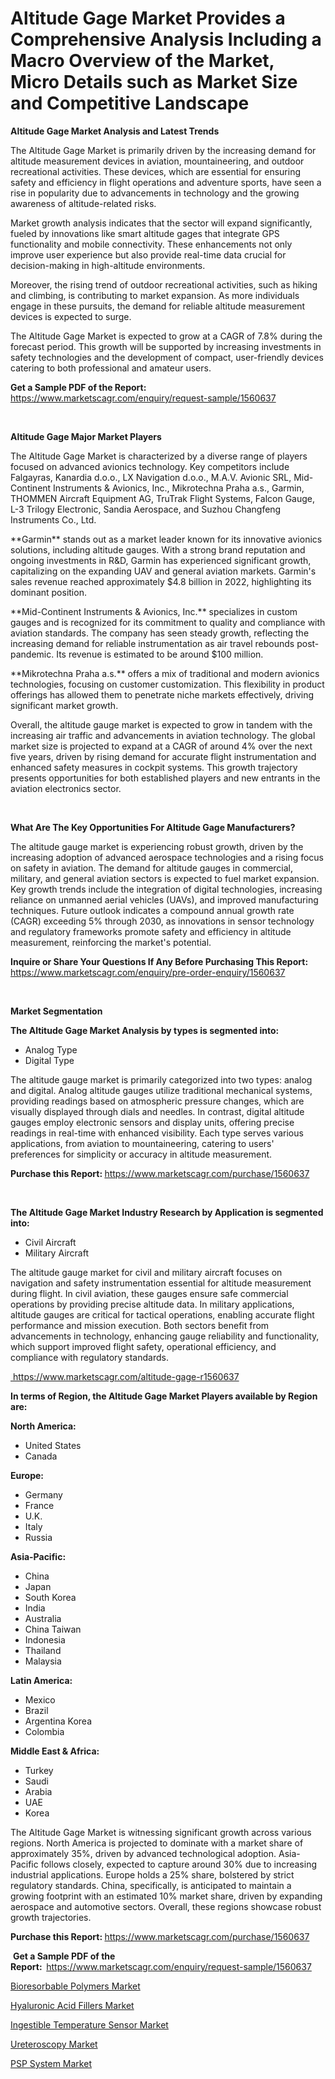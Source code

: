 <p><h1>Altitude Gage Market Provides a Comprehensive Analysis Including a Macro Overview of the Market, Micro Details such as Market Size and Competitive Landscape</h1></p><p><strong>Altitude Gage Market Analysis and Latest Trends</strong></p>
<p><p>The Altitude Gage Market is primarily driven by the increasing demand for altitude measurement devices in aviation, mountaineering, and outdoor recreational activities. These devices, which are essential for ensuring safety and efficiency in flight operations and adventure sports, have seen a rise in popularity due to advancements in technology and the growing awareness of altitude-related risks.</p><p>Market growth analysis indicates that the sector will expand significantly, fueled by innovations like smart altitude gages that integrate GPS functionality and mobile connectivity. These enhancements not only improve user experience but also provide real-time data crucial for decision-making in high-altitude environments.</p><p>Moreover, the rising trend of outdoor recreational activities, such as hiking and climbing, is contributing to market expansion. As more individuals engage in these pursuits, the demand for reliable altitude measurement devices is expected to surge. </p><p>The Altitude Gage Market is expected to grow at a CAGR of 7.8% during the forecast period. This growth will be supported by increasing investments in safety technologies and the development of compact, user-friendly devices catering to both professional and amateur users.</p></p>
<p><strong>Get a Sample PDF of the Report:&nbsp;</strong> <a href="https://www.marketscagr.com/enquiry/request-sample/1560637?utm_campaign=3163&utm_medium=2&utm_source=Github&utm_content=ia&utm_term=08042025&utm_id=altitude-gage">https://www.marketscagr.com/enquiry/request-sample/1560637</a></p>
<p>&nbsp;</p>
<p><strong>Altitude Gage Major Market Players</strong></p>
<p><p>The Altitude Gage Market is characterized by a diverse range of players focused on advanced avionics technology. Key competitors include Falgayras, Kanardia d.o.o., LX Navigation d.o.o., M.A.V. Avionic SRL, Mid-Continent Instruments & Avionics, Inc., Mikrotechna Praha a.s., Garmin, THOMMEN Aircraft Equipment AG, TruTrak Flight Systems, Falcon Gauge, L-3 Trilogy Electronic, Sandia Aerospace, and Suzhou Changfeng Instruments Co., Ltd.</p><p>**Garmin** stands out as a market leader known for its innovative avionics solutions, including altitude gauges. With a strong brand reputation and ongoing investments in R&D, Garmin has experienced significant growth, capitalizing on the expanding UAV and general aviation markets. Garmin's sales revenue reached approximately $4.8 billion in 2022, highlighting its dominant position.</p><p>**Mid-Continent Instruments & Avionics, Inc.** specializes in custom gauges and is recognized for its commitment to quality and compliance with aviation standards. The company has seen steady growth, reflecting the increasing demand for reliable instrumentation as air travel rebounds post-pandemic. Its revenue is estimated to be around $100 million.</p><p>**Mikrotechna Praha a.s.** offers a mix of traditional and modern avionics technologies, focusing on customer customization. This flexibility in product offerings has allowed them to penetrate niche markets effectively, driving significant market growth.</p><p>Overall, the altitude gauge market is expected to grow in tandem with the increasing air traffic and advancements in aviation technology. The global market size is projected to expand at a CAGR of around 4% over the next five years, driven by rising demand for accurate flight instrumentation and enhanced safety measures in cockpit systems. This growth trajectory presents opportunities for both established players and new entrants in the aviation electronics sector.</p></p>
<p>&nbsp;</p>
<p><strong>What Are The Key Opportunities For Altitude Gage Manufacturers?</strong></p>
<p><p>The altitude gauge market is experiencing robust growth, driven by the increasing adoption of advanced aerospace technologies and a rising focus on safety in aviation. The demand for altitude gauges in commercial, military, and general aviation sectors is expected to fuel market expansion. Key growth trends include the integration of digital technologies, increasing reliance on unmanned aerial vehicles (UAVs), and improved manufacturing techniques. Future outlook indicates a compound annual growth rate (CAGR) exceeding 5% through 2030, as innovations in sensor technology and regulatory frameworks promote safety and efficiency in altitude measurement, reinforcing the market's potential.</p></p>
<p><strong>Inquire or Share Your Questions If Any Before Purchasing This Report:</strong> <a href="https://www.marketscagr.com/enquiry/pre-order-enquiry/1560637?utm_campaign=3163&utm_medium=2&utm_source=Github&utm_content=ia&utm_term=08042025&utm_id=altitude-gage">https://www.marketscagr.com/enquiry/pre-order-enquiry/1560637</a></p>
<p>&nbsp;</p>
<p><strong>Market Segmentation</strong></p>
<p><strong>The Altitude Gage Market Analysis by types is segmented into:</strong></p>
<p><ul><li>Analog Type</li><li>Digital Type</li></ul></p>
<p><p>The altitude gauge market is primarily categorized into two types: analog and digital. Analog altitude gauges utilize traditional mechanical systems, providing readings based on atmospheric pressure changes, which are visually displayed through dials and needles. In contrast, digital altitude gauges employ electronic sensors and display units, offering precise readings in real-time with enhanced visibility. Each type serves various applications, from aviation to mountaineering, catering to users' preferences for simplicity or accuracy in altitude measurement.</p></p>
<p><strong>Purchase this Report:&nbsp;</strong><a href="https://www.marketscagr.com/purchase/1560637?utm_campaign=3163&utm_medium=2&utm_source=Github&utm_content=ia&utm_term=08042025&utm_id=altitude-gage">https://www.marketscagr.com/purchase/1560637</a></p>
<p>&nbsp;</p>
<p><strong>The Altitude Gage Market Industry Research by Application is segmented into:</strong></p>
<p><ul><li>Civil Aircraft</li><li>Military Aircraft</li></ul></p>
<p><p>The altitude gauge market for civil and military aircraft focuses on navigation and safety instrumentation essential for altitude measurement during flight. In civil aviation, these gauges ensure safe commercial operations by providing precise altitude data. In military applications, altitude gauges are critical for tactical operations, enabling accurate flight performance and mission execution. Both sectors benefit from advancements in technology, enhancing gauge reliability and functionality, which support improved flight safety, operational efficiency, and compliance with regulatory standards.</p></p>
<p><a href="https://www.marketscagr.com/altitude-gage-r1560637?utm_campaign=3163&utm_medium=2&utm_source=Github&utm_content=ia&utm_term=08042025&utm_id=altitude-gage">&nbsp;https://www.marketscagr.com/altitude-gage-r1560637</a></p>
<p><strong>In terms of Region, the Altitude Gage Market Players available by Region are:</strong></p>
<p>
    <p> <strong> North America: </strong>
        <ul>
            <li>United States</li>
            <li>Canada</li>
        </ul>
        </p> 
    <p> <strong> Europe: </strong>
        <ul>
            <li>Germany</li>
            <li>France</li>
            <li>U.K.</li>
            <li>Italy</li>
            <li>Russia</li>
        </ul>
        </p> 
    <p> <strong> Asia-Pacific: </strong>
        <ul>
            <li>China</li>
            <li>Japan</li>
            <li>South Korea</li>
            <li>India</li>
            <li>Australia</li>
            <li>China Taiwan</li>
            <li>Indonesia</li>
            <li>Thailand</li>
            <li>Malaysia</li>
        </ul>
        </p> 
    <p> <strong> Latin America: </strong>
        <ul>
            <li>Mexico</li>
            <li>Brazil</li>
            <li>Argentina Korea</li>
            <li>Colombia</li>
        </ul>
        </p> 
    <p> <strong> Middle East & Africa: </strong>
        <ul>
            <li>Turkey</li>
            <li>Saudi</li>
            <li>Arabia</li>
            <li>UAE</li>
            <li>Korea</li>
        </ul>
    </p>
    </p>
<p><p>The Altitude Gage Market is witnessing significant growth across various regions. North America is projected to dominate with a market share of approximately 35%, driven by advanced technological adoption. Asia-Pacific follows closely, expected to capture around 30% due to increasing industrial applications. Europe holds a 25% share, bolstered by strict regulatory standards. China, specifically, is anticipated to maintain a growing footprint with an estimated 10% market share, driven by expanding aerospace and automotive sectors. Overall, these regions showcase robust growth trajectories.</p></p>
<p><strong>Purchase this Report: </strong><a href="https://www.marketscagr.com/purchase/1560637?utm_campaign=3163&utm_medium=2&utm_source=Github&utm_content=ia&utm_term=08042025&utm_id=altitude-gage">https://www.marketscagr.com/purchase/1560637</a></p>
<p>&nbsp;<strong>Get a Sample PDF of the Report:&nbsp;&nbsp;</strong><a href="https://www.marketscagr.com/enquiry/request-sample/1560637?utm_campaign=3163&utm_medium=2&utm_source=Github&utm_content=ia&utm_term=08042025&utm_id=altitude-gage">https://www.marketscagr.com/enquiry/request-sample/1560637</a></p>
<p><strong></strong></p>
<p><p><a href="https://www.linkedin.com/pulse/bioresorbable-polymers-market-revolution-2025-2032-trends-eksmf?utm_campaign=3163&utm_medium=2&utm_source=Github&utm_content=ia&utm_term=08042025&utm_id=altitude-gage">Bioresorbable Polymers Market</a></p><p><a href="https://www.linkedin.com/pulse/hyaluronic-acid-fillers-market-report-projected-98-cagr-key-insights-ltyqe?utm_campaign=3163&utm_medium=2&utm_source=Github&utm_content=ia&utm_term=08042025&utm_id=altitude-gage">Hyaluronic Acid Fillers Market</a></p><p><a href="https://www.linkedin.com/pulse/broad-overview-ingestible-temperature-sensor-market-size-ae7sf?utm_campaign=3163&utm_medium=2&utm_source=Github&utm_content=ia&utm_term=08042025&utm_id=altitude-gage">Ingestible Temperature Sensor Market</a></p><p><a href="https://www.linkedin.com/pulse/analyzing-projected-cagr-105-ureteroscopy-market-analysis-14tbf?utm_campaign=3163&utm_medium=2&utm_source=Github&utm_content=ia&utm_term=08042025&utm_id=altitude-gage">Ureteroscopy Market</a></p><p><a href="https://www.linkedin.com/pulse/thorough-overview-psp-system-market-including-size-segmentation-y6xwe?utm_campaign=3163&utm_medium=2&utm_source=Github&utm_content=ia&utm_term=08042025&utm_id=altitude-gage">PSP System Market</a></p></p>